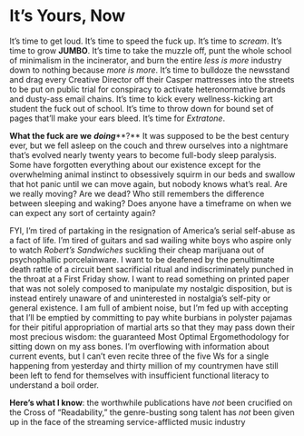 # It’s Yours, Now
It’s time to get loud. It’s time to speed the fuck up. It’s time to *scream*. It’s time to grow **JUMBO**. It’s time to take the muzzle off, punt the whole school of minimalism in the incinerator, and burn the entire *less is more* industry down to nothing because *more is more*. It’s time to bulldoze the newsstand and drag every Creative Director off their Casper mattresses into the streets to be put on public trial for conspiracy to activate heteronormative brands and dusty-ass email chains. It’s time to kick every wellness-kicking art student the fuck out of school. It’s time to throw down for bound set of pages that’ll make your ears bleed. It’s time for *Extratone*.

**What the fuck are we** ***doing*****?** It was supposed to be the best century ever, but we fell asleep on the couch and threw ourselves into a nightmare that’s evolved nearly twenty years to become full-body sleep paralysis. Some have forgotten everything about our existence except for the overwhelming animal instinct to obsessively squirm in our beds and swallow that hot panic until we can move again, but nobody knows what’s real. Are we really moving? Are we dead? Who still remembers the difference between sleeping and waking? Does anyone have a timeframe on when we can expect any sort of certainty again?

FYI, I’m tired of partaking in the resignation of America’s serial self-abuse as a fact of life. I’m tired of guitars and sad wailing white boys who aspire only to watch *Robert’s Sandwiches* suckling their cheap marijuana out of psychophallic porcelainware. I want to be deafened by the penultimate death rattle of a circuit bent sacrificial ritual and indiscriminately punched in the throat at a First Friday show. I want to read something on printed paper that was not solely composed to manipulate my nostalgic disposition, but is instead entirely unaware of and uninterested in nostalgia’s self-pity or general existence. I am full of ambient noise, but I’m fed up with accepting that I’ll be emptied by committing to pay white burbians in polyster pajamas for their pitiful appropriation of martial arts so that they may pass down their most precious wisdom: the guaranteed Most Optimal Ergomethodology for sitting down on my ass bones. I’m overflowing with information about current events, but I can’t even recite three of the five Ws for a single happening from yesterday and thirty million of my countrymen have still been left to fend for themselves with insufficient functional literacy to understand a boil order.

**Here’s what I know**: the worthwhile publications have *not* been crucified on the Cross of “Readability,” the genre-busting song talent has *not* been given up in the face of the streaming service-afflicted music industry

